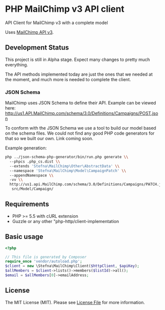 # PHP MailChimp v3 API client

API Client for MailChimp v3 with a complete model

Uses [MailChimp API v3](http://developer.MailChimp.com/documentation/MailChimp/reference/overview/).

## Development Status

This project is still in Alpha stage. Expect many changes to pretty much everything.

The API methods implemented today are just the ones that we needed at the moment, and much more is needed to complete the client.

### JSON Schema

MailChimp uses JSON Schema to define their API. Example can be viewed here: http://us1.API.MailChimp.com/schema/3.0/Definitions/Campaigns/POST.json

To conform with the JSON Schema we use a tool to build our model based on the schema files. We could not find any good PHP code generators for that so we built our own. Link coming soon. 

Example generation:
```bash
php ../json-schema-php-generator/bin/run.php generate \\
  --phpcs .php_cs.dist \\
  --extends 'Stefna\MailChimp\Other\AbstractData' \\
  --namespace 'Stefna\MailChimp\Model\CampaignPatch' \\
  --appendNamespace \\
  -vv \\
  http://us1.api.MailChimp.com/schema/3.0/Definitions/Campaigns/PATCH.json \\
   src/Model/Campaign/
```

## Requirements

* PHP >= 5.5 with cURL extension
* Guzzle or any other "php-http/client-implementation

## Basic usage

```php
<?php

// This file is generated by Composer
require_once 'vendor/autoload.php';
$client = new \Stefna\MailChimp\Client($httpClient, $apiKey);
$allMembers = $client->lists()->members($listId)->all();
$email = $allMembers[0]->emailAddress;
```

## License

The MIT License (MIT). Please see [License File](LICENSE) for more information.
